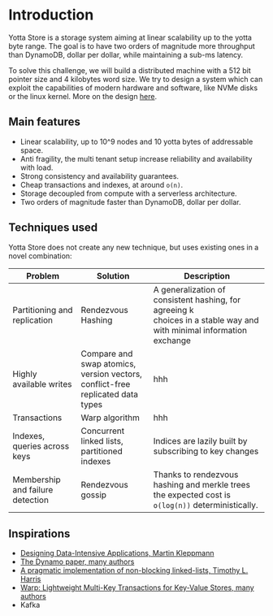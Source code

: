 # Introduction
Yotta Store is a storage system aiming at linear scalability up to the yotta byte range. 
The goal is to have two orders of magnitude more throughput than DynamoDB, 
dollar per dollar, while maintaining a sub-ms latency.

To solve this challenge, we will build a distributed machine with a 512 bit pointer size and 
4 kilobytes word size. We try to design a system which can exploit the capabilities of 
modern hardware and software, like NVMe disks or the linux kernel.
More on the design [here](docs/README.md).

## Main features

- Linear scalability, up to 10^9 nodes and 10 yotta bytes of addressable space.
- Anti fragility, the multi tenant setup increase reliability and availability with load.
- Strong consistency and availability guarantees.
- Cheap transactions and indexes, at around `o(n)`.
- Storage decoupled from compute with a serverless architecture.
- Two orders of magnitude faster than DynamoDB, dollar per dollar.

## Techniques used

Yotta Store does not create any new technique, but uses existing ones in a novel combination:

| Problem                          | Solution                                                                            | Description                                                                                                               |
|----------------------------------|-------------------------------------------------------------------------------------|---------------------------------------------------------------------------------------------------------------------------|
| Partitioning and replication     | Rendezvous Hashing                                                                  | A generalization of consistent hashing, for agreeing k <br/>choices in a stable way and with minimal information exchange |
| Highly available writes          | Compare and swap atomics, version vectors, <br/>conflict-free replicated data types | hhh                                                                                                                       |
| Transactions                     | Warp algorithm                                                                      | hhh                                                                                                                       |
| Indexes, queries across keys     | Concurrent linked lists, partitioned indexes                                        | Indices are lazily built by subscribing to key changes                                                                    |
| Membership and failure detection | Rendezvous gossip                                                                   | Thanks to rendezvous hashing and merkle trees the expected cost is `o(log(n))` deterministically.                         |


## Inspirations

- [Designing Data-Intensive Applications, Martin Kleppmann](https://www.oreilly.com/library/view/designing-data-intensive-applications/9781491903063/)
- [The Dynamo paper, many authors](https://www.allthingsdistributed.com/files/amazon-dynamo-sosp2007.pdf)
- [A pragmatic implementation of non-blocking linked-lists, Timothy L. Harris](https://timharris.uk/papers/2001-disc.pdf)
- [Warp: Lightweight Multi-Key Transactions for Key-Value Stores, many authors](https://arxiv.org/pdf/1509.07815.pdf)
- Kafka


